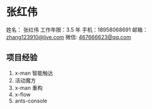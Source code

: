 # 张红伟

姓名： 张红伟
工作年限：3.5 年
手机：18958068691
邮箱：zhang123910@live.com
微信: 467666623@qq.com

## 项目经验

1. x-man 智能触达
2. 活动魔方
3. x-man 重构
4. x-flow
5. ants-console
